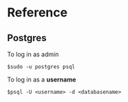 # Reference

## Postgres

To log in as admin

`$sudo -u postgres psql`

To log in as a **username**

`$psql -U <username> -d <databasename>`